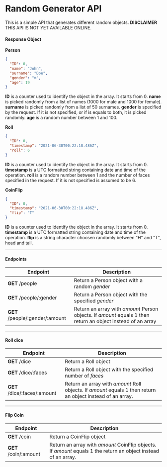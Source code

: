 # Random Generator API

This is a simple API that generates different random objects. **DISCLAIMER** THIS API IS NOT YET AVAILABLE ONLINE.

#### Response Object

**Person**

```json
{
  "ID": 0,
  "name": "John",
  "surname": "Doe",
  "gender": "m",
  "age": 19
}
```

**ID** is a counter used to identify the object in the array. It starts from 0.
**name** is picked randomly from a list of names (1000 for male and 1000 for female).
**surname** is picked randomly from a list of 50 surnames.
**gender** is specified by the request. If it is not specified, or if is equals to both, it is picked randomly.
**age** is a random number between 1 and 100.

**Roll**

```json
{
  "ID": 0,
  "timestamp": "2021-06-30T00:22:18.486Z",
  "roll": 6
}
```

**ID** is a counter used to identify the object in the array. It starts from 0.
**timestamp** is a UTC formatted string containing date and time of the operation.
**roll** is a random number between 1 and the number of faces specified in the request. If it is not specified is assumed to be 6.

**CoinFlip**

```json
{
  "ID": 0,
  "timestamp": "2021-06-30T00:22:18.486Z",
  "flip": "T"
}
```

**ID** is a counter used to identify the object in the array. It starts from 0.
**timestamp** is a UTC formatted string containing date and time of the operation.
**flip** is a string character choosen randomly between "H" and "T", head and tail.

---

#### Endpoints

| Endpoint                        | Description                                                                                                  |
| ------------------------------- | ------------------------------------------------------------------------------------------------------------ |
| **GET** /people                 | Return a Person object with a random _gender_                                                                |
| **GET** /people/:gender         | Return a Person object with the specified _gender_                                                           |
| **GET** /people/:gender/:amount | Return an array with _amount_ Person objects. If _amount_ equals 1 then return an object instead of an array |

---

#### Roll dice

| Endpoint                     | Description                                                                                                 |
| ---------------------------- | ----------------------------------------------------------------------------------------------------------- |
| **GET** /dice                | Return a Roll object                                                                                        |
| **GET** /dice/:faces         | Return a Roll object with the specified number of _faces_                                                   |
| **GET** /dice/:faces/:amount | Return an array with _amount_ Roll objects. If _amount_ equals 1 then return an object instead of an array. |

---

#### Flip Coin

| Endpoint              | Description                                                                                                    |
| --------------------- | -------------------------------------------------------------------------------------------------------------- |
| **GET** /coin         | Return a CoinFlip object                                                                                       |
| **GET** /coin/:amount | Return an array with _amount_ CoinFlip objects. If _amount_ equals 1 the return an object instead of an array. |
